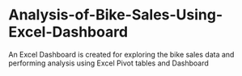 # Analysis-of-Bike-Sales-Using-Excel-Dashboard
An Excel Dashboard is created for exploring the bike sales data and performing analysis using Excel Pivot tables and Dashboard
